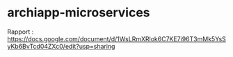 # archiapp-microservices

Rapport : https://docs.google.com/document/d/1WsLRmXRlok6C7KE7i96T3mMk5YsSyKb6BvTcd04ZXc0/edit?usp=sharing
